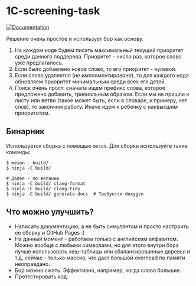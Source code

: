 # 1C-screening-task

[![Documentation](https://img.shields.io/badge/Documentation-latest-blue.svg)](https://ajreme.github.io/1C-screening-task/)

Решение очень простое и использует бор как основу.

1) На каждом ноде будем писать максимальный текущий приоритет среди данного поддерева. Приоритет - число раз, которое слово уже предлагалось.
2) Если было добавлено новое слово, то его приоритет - нулевой.
3) Если слово удаляется (*не имплементировано*), то для каждого нода обновляем приоритет минимальным среди всех его детей.
4) Поиск очень прост: сначала ищем префикс слова, которое предложено добавить, тривиальным образом. Если мы не пришли к листу или ветви (такое может быть, если в словаре, к примеру, нет слов), то закончим работу. Иначе идем к ребенку с наивысшим приоритетом.

## Бинарник

Используется сборка с помощью `meson`. Для сборки используйте такие команды:

```
$ meson . build/
$ ninja -C build/

# Далее - по желанию
$ ninja -C build/ clang-format
$ ninja -C build/ clang-tidy
$ ninja -C build/ generate-docs  # Требуется doxygen
```

## Что можно улучшить?

- Написать документацию, а не быть симулянтом и просто настроить ее сборку и GitHub Pages :)
- На данный момент - работаем только с английским алфавитом. Можно вообще с любыми символами, но для этого внутри бора лучше использовать хеш-таблицы или сбалансированные деревья и т.д, сейчас - только массив, что даст большой overhead по памяти неоправдано.
- Бор можно сжать. Эффективно, например, когда слова большие.
- Протестировать код.
